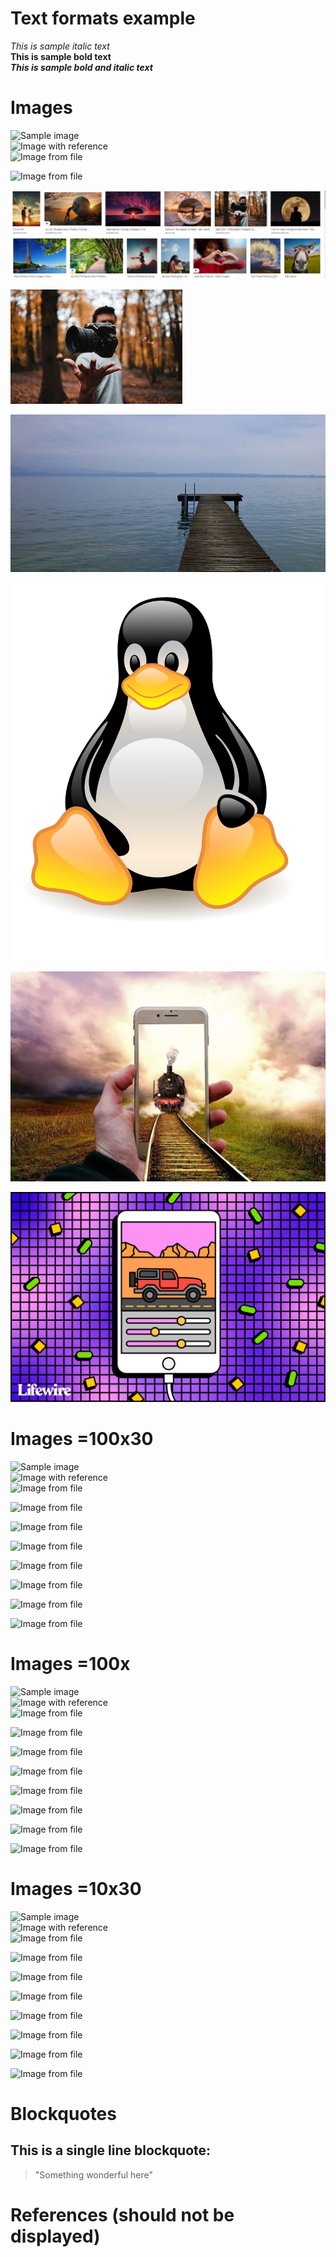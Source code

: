 # Text formats example

_This is sample italic text_  
**This is sample bold text**  
**_This is sample bold and italic text_**  

# Images 

![Sample image](https://i.kinja-img.com/gawker-media/image/upload/s--GgpOUVnh--/c_scale,f_auto,fl_progressive,q_80,w_800/riufs7rtpk6okzrqiqmy.jpg)  
![Image with reference][reference-3]  
![Image from file](mars.jpg)

![Image from file](mars.jpg)     

![Image from file](Capture.PNG)   

![Image from file](download.jfif)       

![Image from file](jpeg-home.jpg)     

![Image from file](NewTux.svg)       

![Image from file](train-5286580_1920.webp)        

![Image from file](free-gif-maker-apps-for-iphone-and-android-3486328-5419dd7227e145d39ef6566d52238835.gif)                    

# Images =100x30

![Sample image](https://i.kinja-img.com/gawker-media/image/upload/s--GgpOUVnh--/c_scale,f_auto,fl_progressive,q_80,w_800/riufs7rtpk6okzrqiqmy.jpg)  
![Image with reference][reference-3]  
![Image from file](mars.jpg)

![Image from file](mars.jpg=100x30)     

![Image from file](Capture.PNG=100x30)   

![Image from file](download.jfif=100x30)       

![Image from file](jpeg-home.jpg=100x30)     

![Image from file](NewTux.svg=100x30)       

![Image from file](train-5286580_1920.webp=100x30)        

![Image from file](free-gif-maker-apps-for-iphone-and-android-3486328-5419dd7227e145d39ef6566d52238835.gif=100x30)  

# Images =100x

![Sample image](https://i.kinja-img.com/gawker-media/image/upload/s--GgpOUVnh--/c_scale,f_auto,fl_progressive,q_80,w_800/riufs7rtpk6okzrqiqmy.jpg)  
![Image with reference][reference-3]  
![Image from file](mars.jpg)

![Image from file](mars.jpg=100x)     

![Image from file](Capture.PNG=100x)   

![Image from file](download.jfif=100x)       

![Image from file](jpeg-home.jpg=100x)     

![Image from file](NewTux.svg=100x)       

![Image from file](train-5286580_1920.webp=100x)        

![Image from file](free-gif-maker-apps-for-iphone-and-android-3486328-5419dd7227e145d39ef6566d52238835.gif=100x) 


# Images =10x30

![Sample image](https://i.kinja-img.com/gawker-media/image/upload/s--GgpOUVnh--/c_scale,f_auto,fl_progressive,q_80,w_800/riufs7rtpk6okzrqiqmy.jpg)  
![Image with reference][reference-3]  
![Image from file](mars.jpg)

![Image from file](mars.jpg==10x30)     

![Image from file](Capture.PNG=10x30)   

![Image from file](download.jfif=10x30)       

![Image from file](jpeg-home.jpg=10x30)     

![Image from file](NewTux.svg=10x30)       

![Image from file](train-5286580_1920.webp=10x30)        

![Image from file](free-gif-maker-apps-for-iphone-and-android-3486328-5419dd7227e145d39ef6566d52238835.gif=10x30)  
# Blockquotes

## This is a single line blockquote:
> "Something wonderful here"  

# References (should not be displayed)

[reference-1]: www.google.com
[reference-2]: www.youtube.com
[reference-3]: https://st.motortrend.com/uploads/sites/10/2015/09/2016-Lamborghini-Aventador-LP-750-4-Superveloce-front-three-quarter-in-motion-026.jpg?interpolation=lanczos-none&fit=around|392:261
